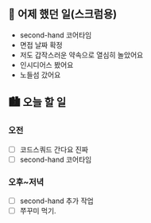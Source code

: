 ## 🌃 어제 했던 일(스크럼용)

- second-hand 코어타임
- 면접 날짜 확정
- 저도 갑작스러운 약속으로 열심히 놀았어요
- 인시디어스 봤어요
- 노들섬 갔어요

## 🏙️ 오늘 할 일

### 오전

- [ ] 코드스쿼드 간다요 진짜
- [ ] second-hand 코어타임

### 오후~저녁

- [ ] second-hand 추가 작업
- [ ] 쭈꾸미 먹기.
